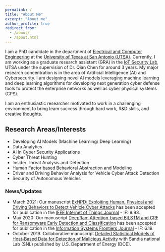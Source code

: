 ```yaml
---
permalink: /
title: "About Me"
excerpt: "About me"
author_profile: true
redirect_from: 
  - /about/
  - /about.html
---
```

I am a PhD candidate in the department of [Electrical and Computer Engineering](https://ceid.utsa.edu/electrical-computer/) at the [University of Texas at San Antonio (UTSA)](http://www.utsa.edu/). Currently, I am working as a graduate research assistant (GRA) in the [IoT Security Lab](https://engineering.utsa.edu/iotsecuritylab/), UTSA under the supervision of Dr. Qian Chen for around 3 years. My major research concentration is in the area of Artificial Intelligence (AI) and Cybersecurity. I am designing novel AI models leveraging machine learning and deep learning algorithms for developing next generation cyber defense tools to protect the enterprise networks as well as cyber physical systems (CPS).

I am an enthusiastic researcher motivated to work in a challenging environment to bring team success through hard work, R&D skills, and creative thoughts.  


## Research Areas/Interests

*	Developing AI Models (Machine Learning/ Deep Learning) 
*	Data Analytics
*	AI in Cyber Security Applications
*	Cyber Threat Hunting
*	Insider Threat Analysis and Detection
*	Human Factor based Behavioral Abstraction and Modeling
*	Driver and Driving Behavior Analysis for Vehicle Cyber Attack Detection
*	Security of Autonomous Vehicles 


### News/Updates

*	March 2021: Our manuscript [ExHPD: Exploiting Human, Physical and Driving Behaviors to Detect Vehicle Cyber Attacks](https://ieeexplore.ieee.org/document/9392004) has been accepted for publication in the [IEEE Internet of Things Journal](https://ieee-iotj.org/) - IF: 9.93.
*	May 2020: Our manuscript [DeepRan: Attention-based BiLSTM and CRF for Ransomware Early Detection and Classification](https://link.springer.com/article/10.1007/s10796-020-10017-4) has been accepted for publication in the [Information Systems Frontiers Journal](https://www.springer.com/journal/10796) - IF: 6.19.
*	October 2019: Collaborative manuscript [Detailed Statistical Models of Host-Based Data for Detection of Malicious Activity](https://www.osti.gov/servlets/purl/1570095) with Sandia national Lab (SNL) published by U.S. Department of Energy (DOE).




